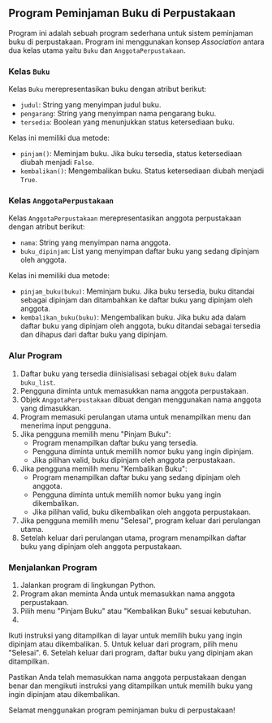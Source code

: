 ## Program Peminjaman Buku di Perpustakaan

Program ini adalah sebuah program sederhana untuk sistem peminjaman buku di perpustakaan. Program ini menggunakan konsep *Association* antara dua kelas utama yaitu `Buku` dan `AnggotaPerpustakaan`.

### Kelas `Buku`

Kelas `Buku` merepresentasikan buku dengan atribut berikut:
- `judul`: String yang menyimpan judul buku.
- `pengarang`: String yang menyimpan nama pengarang buku.
- `tersedia`: Boolean yang menunjukkan status ketersediaan buku.

Kelas ini memiliki dua metode:
- `pinjam()`: Meminjam buku. Jika buku tersedia, status ketersediaan diubah menjadi `False`.
- `kembalikan()`: Mengembalikan buku. Status ketersediaan diubah menjadi `True`.

### Kelas `AnggotaPerpustakaan`

Kelas `AnggotaPerpustakaan` merepresentasikan anggota perpustakaan dengan atribut berikut:
- `nama`: String yang menyimpan nama anggota.
- `buku_dipinjam`: List yang menyimpan daftar buku yang sedang dipinjam oleh anggota.

Kelas ini memiliki dua metode:
- `pinjam_buku(buku)`: Meminjam buku. Jika buku tersedia, buku ditandai sebagai dipinjam dan ditambahkan ke daftar buku yang dipinjam oleh anggota.
- `kembalikan_buku(buku)`: Mengembalikan buku. Jika buku ada dalam daftar buku yang dipinjam oleh anggota, buku ditandai sebagai tersedia dan dihapus dari daftar buku yang dipinjam.

### Alur Program

1. Daftar buku yang tersedia diinisialisasi sebagai objek `Buku` dalam `buku_list`.
2. Pengguna diminta untuk memasukkan nama anggota perpustakaan.
3. Objek `AnggotaPerpustakaan` dibuat dengan menggunakan nama anggota yang dimasukkan.
4. Program memasuki perulangan utama untuk menampilkan menu dan menerima input pengguna.
5. Jika pengguna memilih menu "Pinjam Buku":
   - Program menampilkan daftar buku yang tersedia.
   - Pengguna diminta untuk memilih nomor buku yang ingin dipinjam.
   - Jika pilihan valid, buku dipinjam oleh anggota perpustakaan.
6. Jika pengguna memilih menu "Kembalikan Buku":
   - Program menampilkan daftar buku yang sedang dipinjam oleh anggota.
   - Pengguna diminta untuk memilih nomor buku yang ingin dikembalikan.
   - Jika pilihan valid, buku dikembalikan oleh anggota perpustakaan.
7. Jika pengguna memilih menu "Selesai", program keluar dari perulangan utama.
8. Setelah keluar dari perulangan utama, program menampilkan daftar buku yang dipinjam oleh anggota perpustakaan.

### Menjalankan Program

1. Jalankan program di lingkungan Python.
2. Program akan meminta Anda untuk memasukkan nama anggota perpustakaan.
3. Pilih menu "Pinjam Buku" atau "Kembalikan Buku" sesuai kebutuhan.
4.

 Ikuti instruksi yang ditampilkan di layar untuk memilih buku yang ingin dipinjam atau dikembalikan.
5. Untuk keluar dari program, pilih menu "Selesai".
6. Setelah keluar dari program, daftar buku yang dipinjam akan ditampilkan.

Pastikan Anda telah memasukkan nama anggota perpustakaan dengan benar dan mengikuti instruksi yang ditampilkan untuk memilih buku yang ingin dipinjam atau dikembalikan.

Selamat menggunakan program peminjaman buku di perpustakaan!
